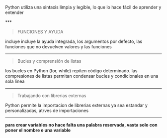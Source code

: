 
<p>Python utiliza una sintaxis limpia y legible, lo que lo hace fácil de aprender y entender</p>
***

 >FUNCIONES Y AYUDA 

 incluye  incluye la ayuda integrada, los argumentos por defecto, las funciones que no devuelven valores  y las funciones
 ***
 
 
  >Bucles y comprensión de listas
  
los bucles en Python (for, while) repiten código determinado. las compresiones de listas permitan condensar  bucles y condicionales en una sola linea

***

>Trabajando con librerias externas

Python permite la importacion de librerias externas ya sea estandar y personalizadas, atrves de importaciones
***

**para crear variables no hace falta una palabra reservada, vasta solo con poner el nombre e una variable**
